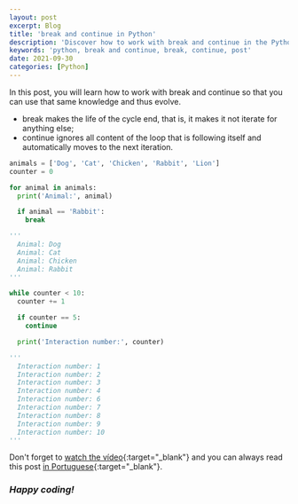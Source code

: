 ```yaml
---
layout: post
excerpt: Blog
title: 'break and continue in Python'
description: 'Discover how to work with break and continue in the Python programming language. Get answers to your questions with the theory and examples presented.'
keywords: 'python, break and continue, break, continue, post'
date: 2021-09-30
categories: [Python]
---
```


In this post, you will learn how to work with break and continue so that you can use that same knowledge and thus evolve.

- break makes the life of the cycle end, that is, it makes it not iterate for anything else;
- continue ignores all content of the loop that is following itself and automatically moves to the next iteration.

```python
animals = ['Dog', 'Cat', 'Chicken', 'Rabbit', 'Lion']
counter = 0

for animal in animals:
  print('Animal:', animal)

  if animal == 'Rabbit':
    break

'''
  Animal: Dog
  Animal: Cat
  Animal: Chicken
  Animal: Rabbit
'''

while counter < 10:
  counter += 1

  if counter == 5:
    continue

  print('Interaction number:', counter)

'''
  Interaction number: 1
  Interaction number: 2
  Interaction number: 3
  Interaction number: 4
  Interaction number: 6
  Interaction number: 7
  Interaction number: 8
  Interaction number: 9
  Interaction number: 10
'''
```

Don't forget to [watch the vídeo](https://youtu.be/bh0yUxxWBZE){:target="\_blank"} and you can always read this post [in Portuguese](https://caffeinealgorithm.com/blog/20210930/break-e-continue-em-python/){:target="\_blank"}.

### _Happy coding!_
